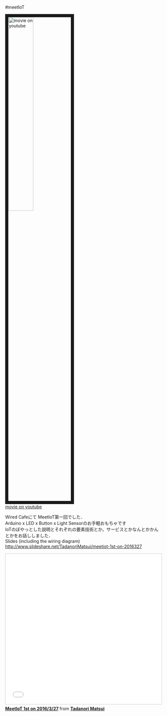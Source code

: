 #meetIoT

<a href="http://www.youtube.com/watch?feature=player_embedded&v=b4AzKfroLuw
" target="_blank"><img src="http://img.youtube.com/vi/b4AzKfroLuw/0.jpg" 
alt="movie on youtube" width=40% border="10" /></a>  
[movie on youtube](https://www.youtube.com/watch?v=b4AzKfroLuw)  

Wired Cafeにて MeetIoT第一回でした．  
Arduino x LED x Button x Light Sensorのお手軽おもちゃです  
IoTのぼやっとした説明とそれぞれの要素技術とか，サービスとかなんとかかんとかをお話ししました．  
Slides (including the wiring diagram)  
http://www.slideshare.net/TadanoriMatsui/meetiot-1st-on-2016327

<iframe src="//www.slideshare.net/slideshow/embed_code/key/vpV0PkNQIsUiab" width="595" height="485" frameborder="0" marginwidth="0" marginheight="0" scrolling="no" style="border:1px solid #CCC; border-width:1px; margin-bottom:5px; max-width: 100%;" allowfullscreen> </iframe> <div style="margin-bottom:5px"> <strong> <a href="//www.slideshare.net/TadanoriMatsui/meetiot-1st-on-2016327" title="MeetIoT 1st on 2016/3/27" target="_blank">MeetIoT 1st on 2016/3/27</a> </strong> from <strong><a href="//www.slideshare.net/TadanoriMatsui" target="_blank">Tadanori Matsui</a></strong> </div>
